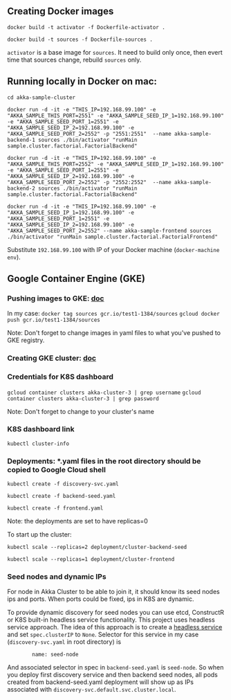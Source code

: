 
## Creating Docker images

```
docker build -t activator -f Dockerfile-activator .

docker build -t sources -f Dockerfile-sources .
```

`activator` is a base image for `sources`. It need to build only once, then evert time that sources change, rebuild `sources` only.


## Running locally in Docker on mac:

```
cd akka-sample-cluster

docker run -d -it -e "THIS_IP=192.168.99.100" -e "AKKA_SAMPLE_THIS_PORT=2551" -e "AKKA_SAMPLE_SEED_IP_1=192.168.99.100" -e "AKKA_SAMPLE_SEED_PORT_1=2551" -e "AKKA_SAMPLE_SEED_IP_2=192.168.99.100" -e "AKKA_SAMPLE_SEED_PORT_2=2552" -p "2551:2551"  --name akka-sample-backend-1 sources ./bin/activator "runMain sample.cluster.factorial.FactorialBackend"

docker run -d -it -e "THIS_IP=192.168.99.100" -e "AKKA_SAMPLE_THIS_PORT=2552" -e "AKKA_SAMPLE_SEED_IP_1=192.168.99.100" -e "AKKA_SAMPLE_SEED_PORT_1=2551" -e "AKKA_SAMPLE_SEED_IP_2=192.168.99.100" -e "AKKA_SAMPLE_SEED_PORT_2=2552" -p "2552:2552"  --name akka-sample-backend-2 sources ./bin/activator "runMain sample.cluster.factorial.FactorialBackend"

docker run -d -it -e "THIS_IP=192.168.99.100" -e "AKKA_SAMPLE_SEED_IP_1=192.168.99.100" -e "AKKA_SAMPLE_SEED_PORT_1=2551" -e "AKKA_SAMPLE_SEED_IP_2=192.168.99.100" -e "AKKA_SAMPLE_SEED_PORT_2=2552" --name akka-sample-frontend sources ./bin/activator "runMain sample.cluster.factorial.FactorialFrontend"
```

Substitute `192.168.99.100` with IP of your Docker machine (`docker-machine env`).

## Google Container Engine (GKE)

### Pushing images to GKE: [doc](https://cloud.google.com/container-registry/docs/pushing)

In my case:
`docker tag sources gcr.io/test1-1384/sources`
`gcloud docker push gcr.io/test1-1384/sources`

Note: Don't forget to change images in yaml files to what you've pushed to GKE registry.

### Creating GKE cluster: [doc](https://cloud.google.com/container-engine/docs/clusters/operations)

### Credentials for K8S dashboard
`gcloud container clusters akka-cluster-3 | grep username`
`gcloud container clusters akka-cluster-3 | grep password`

Note: Don't forget to change to your cluster's name

### K8S dashboard link
`kubectl cluster-info`

### Deployments: *.yaml files in the root directory should be copied to Google Cloud shell

`kubectl create -f discovery-svc.yaml`

`kubectl create -f backend-seed.yaml`

`kubectl create -f frontend.yaml`

Note: the deployments are set to have replicas=0

To start up the cluster:

`kubectl scale --replicas=2 deployment/cluster-backend-seed`

`kubectl scale --replicas=1 deployment/cluster-frontend`

### Seed nodes and dynamic IPs

For node in Akka Cluster to be able to join it, it should know its seed nodes ips and ports. When ports could be fixed, ips in K8S are dynamic.

To provide dynamic discovery for seed nodes you can use etcd, ConstructR or K8S built-in headless service functionality. This project uses headless service approach. The idea of this approach is to create a [headless service](http://kubernetes.io/docs/user-guide/services/#headless-services) and set `spec.clusterIP` to `None`. Selector for this service in my case (`discovery-svc.yaml` in root directory) is
```selector:
        name: seed-node
```

And associated selector in spec in `backend-seed.yaml` is `seed-node`. So when you deploy first discovery service and then backend seed nodes, all pods created from backend-seed.yaml deployment will show up as IPs associated with `discovery-svc.default.svc.cluster.local`. 
